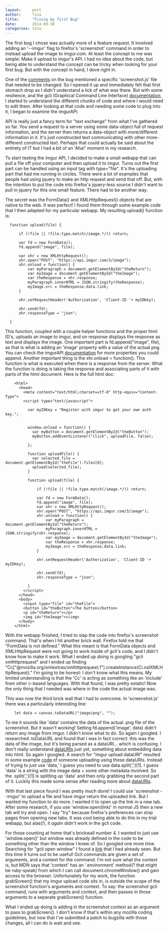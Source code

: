 ```yaml
---
layout:     post
author:     Tina
title:      "Fixing my first Bug"
date:       2014-09-30
categories: tina
---
```


The first bug I chose was actually more of a feature request.
It involved adding an '--imgur' flag to firefox's 'screenshot' command in order to instead upload the image to imgur.com.
At least the concept to me was simple: Make it upload to imgur's API.
I had no idea about the code, but being able to understand the concept can be tricky when looking for your first bug.
But with the concept in hand, I dove right in.

One of the [comments](https://bugzilla.mozilla.org/show_bug.cgi?id=992386) on the bug mentioned a specific 'screenshot.js' file that needed to be changed.
So I opened it up and immediately felt that first stomach drop as I didn't understand a lick of what was there.
But with some resilience, and the gcli (Graphical Command Line Interface) [documentation](https://github.com/joewalker/gcli/blob/master/docs/index.md), I started to understand the different chunks of code and where I would need to edit them.
After looking at that code and needing some code to plug into it, I began to examine the imgurAPI.

API is really just a fancy term for "text exchange" from what I've gathered so far.
You send a request to a server using some data-object full of request information, and the server then returns a data-object with more/different information in it.
It's just constructed text communicating with other more-different constructed text.
Perhaps that could actually be said about the entirety of IT but I had a bit of an 'Aha!' moment in my research.

To start testing the imgur API, I decided to make a small webapp that can pull a file off your computer and then upload it to imgur.
Turns out the first part can be handled using an input tag with type="file".
It's the uploading part that had me running in circles.
There were a lot of examples that people had using jquery to make an http request and send that off.
But, with the intention to put the code into firefox's jquery-less source I didn't want to pull in jquery for this one small feature.
There had to be another way.

The secret was the FormData() and XMLHttpRequest() objects that are native to the web.
It was perfect!
I found them through some example code that I then adapted for my particular webapp.
My resulting upload() function is:

      function upload(file) {

          if (!file || !file.type.match(/image.*/)) return;

          var fd = new FormData();
          fd.append("image", file);

          var xhr = new XMLHttpRequest();
          xhr.open("POST", "https://api.imgur.com/3/image");
          xhr.onload = function() {
              var myParagraph = document.getElementById("theReturn");
              var myImage = document.getElementById("theImage");
              var theResponse = xhr.response;
              myParagraph.innerHTML = JSON.stringify(theResponse);
              myImage.src = theResponse.data.link;
          }

          xhr.setRequestHeader('Authorization', 'Client-ID '+ myIDKey);

          xhr.send(fd);
          xhr.responseType = "json";

      }

This function, coupled with a couple helper functions and the proper html ID's, uploads an image to imgur, and on response displays the response as text and displays the image.
One important part is fd.append("image", file), as that is what is adding an 'image' property with a value of the actual png.
You can check the imgurAPI [documentation](https://api.imgur.com/) for more properties you could append.
Another important thing is the xhr.onload = function().
This function is what is executed when there is a response from the server.
What the function is doing is taking the response and associating parts of it with parts of the html document.
Here is the full html doc:

        <html>
          <head>
            <meta content="text/html;charset=utf-8" http-equiv="Content-Type">
            <script type="text/javascript">

              var myIDKey = "Register with imgur to get your own auth key.";


              window.onload = function() {
                var myButton = document.getElementById("theButton");
                myButton.addEventListener("click", uploadFile, false);

              };

              function uploadFile() {
                var selected_file = document.getElementById('theFile').files[0];
                upload(selected_file);
              }

              function upload(file) {

                  if (!file || !file.type.match(/image.*/)) return;

                  var fd = new FormData();
                  fd.append("image", file);
                  var xhr = new XMLHttpRequest();
                  xhr.open("POST", "https://api.imgur.com/3/image");
                  xhr.onload = function() {
                      var myParagraph = document.getElementById("theReturn");
                      myParagraph.innerHTML = JSON.stringify(xhr.response);
                      var myImage = document.getElementById("theImage");
                      var theResponse = xhr.response;
                      myImage.src = theResponse.data.link;
                  }

                  xhr.setRequestHeader('Authorization', 'Client-ID '+ myIDKey);

                  xhr.send(fd);
                  xhr.responseType = "json";

              }
            </script>
          </head>
          <body>
            <input type="file" id="theFile">
            <button id="theButton">The button</button>
            <p id="theReturn"></p>
            <img id="theImage"></img>
          </body>
        </html>

With the webapp finished, I tried to slap the code into firefox's screenshot command.
That's when I hit another brick wall.
Firefox told me that "FormData is not defined."
What this meant is that FormData objects and XMLHttpRequest were not going to work inside of gcli's code, and I didn't know how to make it work.
What I ended up doing is googling "gcli xmlhttprequest" and I ended up finding "Cc["@mozilla.org/xmlextras/xmlhttprequest;1"].createInstance(Ci.nsIXMLHttpRequest)."
I'm going to be honest: I don't know what this means.
My limited understanding is that the 'Cc' is acting as something like an 'include' from other c-based languages.
With that found, I was pretty estatic!
Now the only thing that I needed was where in the code the actual image was.

This was now the third brick wall that I had to overcome.
In 'screenshot.js' there was a particularly interesting line:

        let data = canvas.toDataURL("image/png", "");

To me it sounds like 'data' contains the data of the actual .png file of the screenshot.
But it wasn't working!
Setting fd.append('image', data) didn't return any image from imgur.
I didn't know what to do.
So again I googled.
I researched .toDataURL and found that I was in fact correct: this was the data of the image, but it's being parsed as a dataURI... which is confusing.
I don't really understand [dataURIs](https://developer.mozilla.org/en-US/docs/Web/HTTP/data_URIs)  just yet, something about embedding data into html.
So again I googled.
A search for "imgur upload dataURI" resulted in some example [code](http://29a.ch/2011/9/11/uploading-from-html5-canvas-to-imgur-data-uri) of someone uploading using these dataURIs.
Instead of trying to just use 'data,' I guess you need to use data.split(',')[1].
I guess 'data' is a string with the image data + some other metadata involved.
So the .split(',')[1] is splitting up 'data' and then only grabbing the second part of it.
Luckily this made some sense after reading more about [dataURIs](https://developer.mozilla.org/en-US/docs/Web/HTTP/data_URIs).

With that last piece found I was pretty much done!
I could use 'screenshot --imgur' to upload a file and have imgur return the uploaded link.
But I wanted my function to do more.
I wanted it to open up the link in a new tab.
After some research, if you use 'window.open(link)' in normal JS then a new tab will try and open.
I say "try" because firefox's preferences can stop pages from opening new tabs.
It was cool being able to do this in my trial webapp, but alas(!), it *again* didn't work in the gcli code.

For those counting at home that's brickwall number 4.
I wanted to just use 'window.open()' but window was already defined in the code to be something other than the window I knew of.
So I googled one more time.
Searching for "gcli open window" I found a [link](https://developer.mozilla.org/en-US/docs/Tools/GCLI/Writing_GCLI_Commands) that I had already seen.
But this time it turns out to be useful!
Gcli commands are given a set of arguments, and a context for the command.
I'm not sure what the context is, but MDN says that 'context' has an '.environment' method(? that might be ruby-speak) from which I can call document.chromeWindow() and gain access to the browser.
Unfortunately for my work, the function grabScreen() that my imgur upload code sits in, is outside the scope of the screenshot function's arguments and context.
To say: the screenshot gcli command, runs with arguments and context, and then passes in those arguments to a separate grabScreen() function.

What I ended up doing is adding in the screenshot context as an argument to pass to grabScreen().
I don't know if that's within any mozilla coding guidelines, but now that I've submitted a patch to bugzilla with those changes, all I can do is wait and see.

